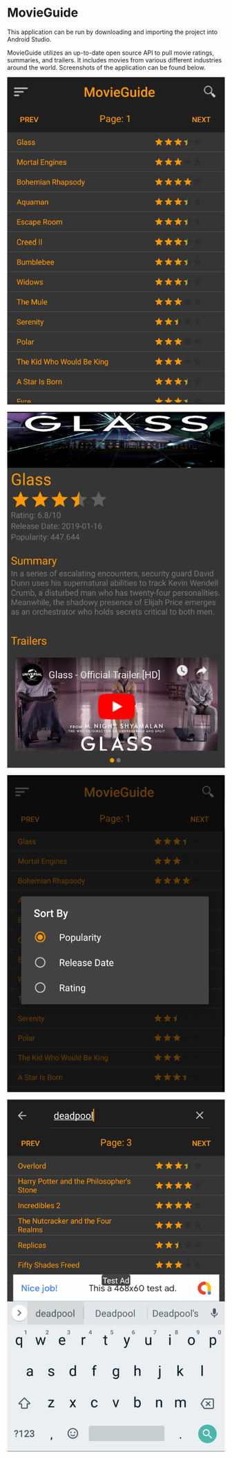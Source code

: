 # MovieGuide
This application can be run by downloading and importing the project into Android Studio.

MovieGuide utilizes an up-to-date open source API to pull movie ratings, summaries, and trailers. It includes movies from various different industries around the world. Screenshots of the application can be found below.

![Alt text](homepage.png)

![Alt text](infoview.png)

![Alt text](sortby.png)

![Alt text](search.png)
